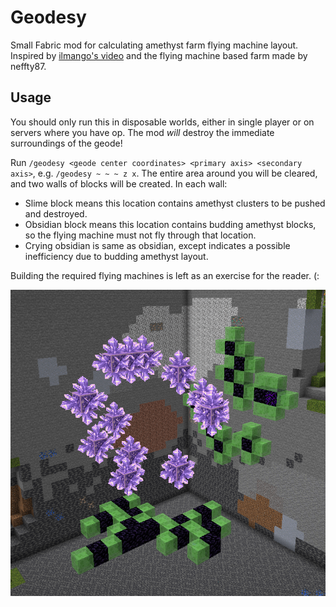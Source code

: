 # Geodesy

Small Fabric mod for calculating amethyst farm flying machine layout.
Inspired by [ilmango's video](https://www.youtube.com/watch?v=fY90xF3ug84) and
the flying machine based farm made by neffty87.

## Usage

You should only run this in disposable worlds, either in single player or on servers
where you have op. The mod *will* destroy the immediate surroundings of the geode!

Run `/geodesy <geode center coordinates> <primary axis> <secondary axis>`, e.g.
`/geodesy ~ ~ ~ z x`. The entire area around you will be cleared, and two walls
of blocks will be created. In each wall:

* Slime block means this location contains amethyst clusters to be pushed and destroyed.
* Obsidian block means this location contains budding amethyst blocks, so the flying
  machine must not fly through that location.
* Crying obsidian is same as obsidian, except indicates a possible inefficiency due
  to budding amethyst layout.

Building the required flying machines is left as an exercise for the reader. (:

![screenshot](screenshot.png)

